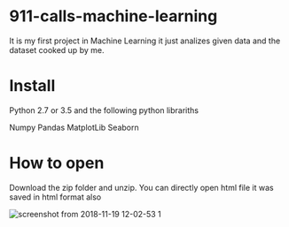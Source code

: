 # 911-calls-machine-learning

It is my first project in Machine Learning it just analizes given data and the dataset cooked up by me.

# Install

Python 2.7 or 3.5 and the following python librariths

Numpy
Pandas
MatplotLib
Seaborn

# How to open 

Download the zip folder and unzip. You can directly open html file it was saved in html format also

![screenshot from 2018-11-19 12-02-53 1](https://user-images.githubusercontent.com/31390079/48690999-e1f1c300-ebf6-11e8-9611-593372f83301.jpg)

